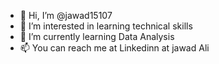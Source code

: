 - 👋 Hi, I’m @jawad15107
- 👀 I’m interested in learning technical skills
- 🌱 I’m currently learning Data Analysis
- 📫 You can reach me at Linkedinn at jawad Ali
